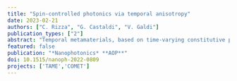 ```yaml
---
title: "Spin-controlled photonics via temporal anisotropy"
date: 2023-02-21
authors: ["C. Rizza", "G. Castaldi", "V. Galdi"]
publication_types: ["2"]
abstract: "Temporal metamaterials, based on time-varying constitutive properties, offer new exciting possibilities for advanced ﬁeld manipulations. In this study, we explore the capabilities of anisotropic temporal slabs, which rely on abrupt changes in time from isotropic to anisotropic response (and vice versa). Our ﬁndings show that these platforms can effectively manipulate the wave-spin dimension, allowing for a range of intriguing spin-controlled photonic operations. We demonstrate these capabilities through examples of spin-dependent analog computing and spin–orbit interaction effects for vortex generation. These results provide new insights into the ﬁeld of temporal metamaterials, and suggest potential applications in communications, optical processing and quantum technologies."
featured: false
publication: "*Nanophotonics* **AOP**"
doi: 10.1515/nanoph-2022-0809
projects: ['TAME','COMET']
---
```

